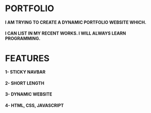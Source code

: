 # PORTFOLIO

#### I AM TRYING TO CREATE A DYNAMIC PORTFOLIO WEBSITE WHICH.

#### I CAN LIST IN MY RECENT WORKS. I WILL ALWAYS LEARN PROGRAMMING.

# FEATURES

#### 1- STICKY NAVBAR

#### 2- SHORT LENGTH

#### 3- DYNAMIC WEBSITE

#### 4- HTML, CSS, JAVASCRIPT

<!-- STILL WORKING -->
